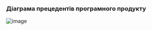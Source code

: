 ### Діаграма прецедентів програмного продукту

![image](https://github.com/oleksandrblazhko/ai-216-semerenko/assets/101589038/ff19acd4-5966-4ee6-b8a3-84992700ffb4)
